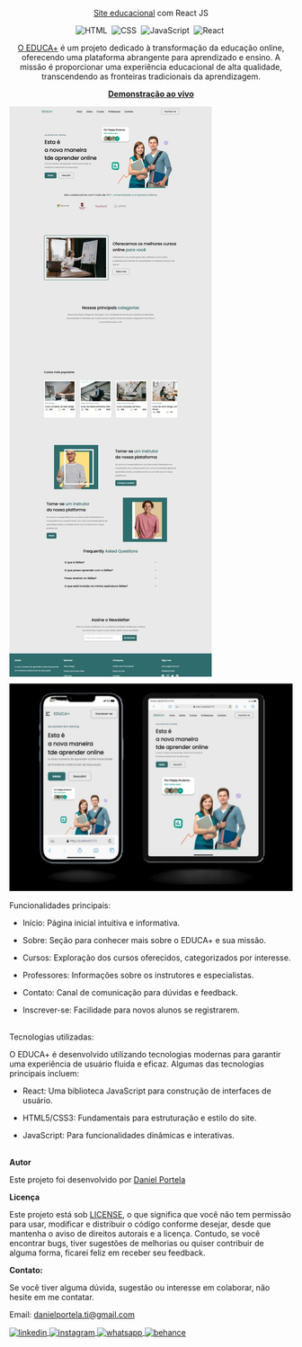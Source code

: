<div align="center">

<a href="https://site-educa-react.vercel.app/">Site educacional</a> com React JS

![HTML](https://img.shields.io/badge/-HTML-0D1117?style=for-the-badge&logo=html5&labelColor=0D1117)&nbsp;
![CSS](https://img.shields.io/badge/-CSS-0D1117?style=for-the-badge&logo=CSS3&logoColor=blue&labelColor=0D1117)&nbsp;
![JavaScript](https://img.shields.io/badge/-javascript-0D1117?style=for-the-badge&logo=javascript&logoColor=yellow&labelColor=0D1117)&nbsp;
![React](https://img.shields.io/badge/-react-0D1117?style=for-the-badge&logo=react&logoColor=cyan&labelColor=0D1117)&nbsp;

<p><a href="hhttps://site-educa-react.vercel.app/">O EDUCA+</a> é um projeto dedicado à transformação da educação online, oferecendo uma plataforma abrangente para aprendizado e ensino. A missão é proporcionar uma experiência educacional de alta qualidade, transcendendo as fronteiras tradicionais da aprendizagem.</p>

<a href="https://site-educa-react.vercel.app/"><strong>Demonstração ao vivo</strong></a>
</div>

![alt text](preview.jpg)
![alt text](preview-responsive.jpg)

Funcionalidades principais:

- Início: Página inicial intuitiva e informativa.

- Sobre: Seção para conhecer mais sobre o EDUCA+ e sua missão.

- Cursos: Exploração dos cursos oferecidos, categorizados por interesse.

- Professores: Informações sobre os instrutores e especialistas.

- Contato: Canal de comunicação para dúvidas e feedback.

- Inscrever-se: Facilidade para novos alunos se registrarem.<br><br>

Tecnologias utilizadas:

O EDUCA+ é desenvolvido utilizando tecnologias modernas para garantir uma experiência de usuário fluida e eficaz. Algumas das tecnologias principais incluem:

- React: Uma biblioteca JavaScript para construção de interfaces de usuário.

- HTML5/CSS3: Fundamentais para estruturação e estilo do site.

- JavaScript: Para funcionalidades dinâmicas e interativas.<br><br>


<b>Autor</b>

Este projeto foi desenvolvido por <a href="https://github.com/daniel-portela/">Daniel Portela</a>

<b>Licença</b>

Este projeto está sob [LICENSE](LICENSE), o que significa que você não tem permissão para usar, modificar e distribuir o código conforme desejar, desde que mantenha o aviso de direitos autorais e a licença. Contudo, se você encontrar bugs, tiver sugestões de melhorias ou quiser contribuir de alguma forma, ficarei feliz em receber seu feedback.

<b>Contato:</b>

Se você tiver alguma dúvida, sugestão ou interesse em colaborar, não hesite em me contatar.

Email: <a href="mailto:danielportela.ti@gmail.com">danielportela.ti@gmail.com</a>

<a href="https://linkedin.com/in/danielengineer" target="_blank">
  <img align="center" src="https://img.shields.io/badge/ - LinkedIn-05122A?style=flat&logo=linkedin" alt="linkedin"/>
</a>
 <a href="https://instagram.com/danielengineer_" target="_blank">
 <img align="center" src="https://img.shields.io/badge/ - Instagram-05122A?style=flat&logo=instagram" alt="instagram"/>
</a>
 <a href="https://wa.me/77999109489" target="_blank">
 <img align="center" src="https://img.shields.io/badge/-Whatsapp-05122A?style=flat&logo=whatsapp" alt="whatsapp"/>
</a>
<a href="https://www.behance.net/danielengineer_" target="_blank">
 <img align="center" src="https://img.shields.io/badge/-behance-05122A?style=flat&logo=behance" alt="behance"/>
</a>

